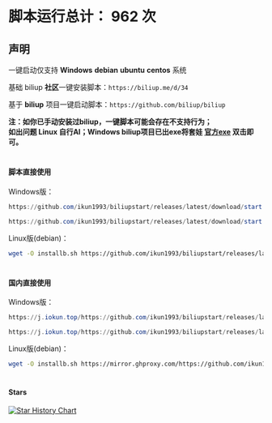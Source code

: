 # 脚本运行总计： 962 次


## 声明

一键启动仅支持 **Windows** **debian** **ubuntu** **centos** 系统

基础 biliup **社区**一键安装脚本：`https://biliup.me/d/34`

基于 **biliup** 项目一键启动脚本：`https://github.com/biliup/biliup`

**注：如你已手动安装过biliup，一键脚本可能会存在不支持行为；    
如出问题 Linux 自行AI；Windows biliup项目已出exe将套娃 [官方exe](https://mirror.ghproxy.com/https://raw.githubusercontent.com/ikun1993/biliupstart/main/biliup/biliup.exe) 双击即可。**

#
#### 脚本直接使用

Windows版：

```powershell
https://github.com/ikun1993/biliupstart/releases/latest/download/start.cmd
```
```powershell
https://github.com/ikun1993/biliupstart/releases/latest/download/start.bat
```

Linux版(debian)：

```bash
wget -O installb.sh https://github.com/ikun1993/biliupstart/releases/latest/download/start.sh && chmod +x installb.sh && bash installb.sh
```

#
#### 国内直接使用

Windows版：

```powershell
https://j.iokun.top/https://github.com/ikun1993/biliupstart/releases/latest/download/start.cmd
```
```powershell
https://j.iokun.top/https://github.com/ikun1993/biliupstart/releases/latest/download/start.bat
```

Linux版(debian)：

```bash
wget -O installb.sh https://mirror.ghproxy.com/https://github.com/ikun1993/biliupstart/releases/latest/download/start.sh && chmod +x installb.sh && bash installb.sh
```

#
#### Stars

[![Star History Chart](https://api.star-history.com/svg?repos=ikun1993/biliupstart&type=Date)](https://star-history.com/#ikun1993/biliupstart&Date)

